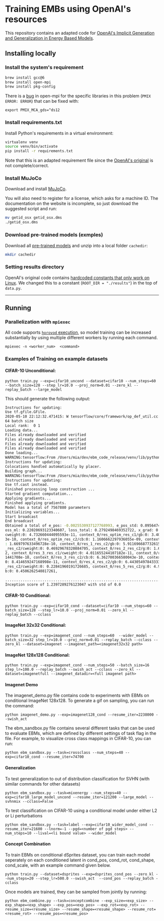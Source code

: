 # Training EMBs using OpenAI's resources
 

This repository contains an adapted code for [OpenAI's Implicit Generation and Generalization in Energy Based Models](https://arxiv.org/pdf/1903.08689.pdf).

## Installing locally

### Install the system's requirement

```bash
brew install gcc@6
brew install open-mpi
brew install pkg-config
```


There is a [bug](https://github.com/open-mpi/ompi/issues/7516) in open-mpi for the specific libraries in this problem (`PMIX ERROR: ERROR`) that can be fixed with:

```
export PMIX_MCA_gds=^ds12
```


### Install requirements.txt

Install Python's requirements in a virtual environment:

```bash
virtualenv venv
source venv/bin/activate
pip install -r requirements.txt
```

Note that this is an adapted requirement file since the [OpenAI's original](https://github.com/openai/ebm_code_release/blob/master/requirements.txt) is not complete/correct.

### Install MuJoCo

Download and install [MuJoCo](https://www.roboti.us/index.html). 

You will also need to register for a license, which asks for a machine ID. The documentation on the website is incomplete, so just download the suggested script and run:

```bash
mv getid_osx getid_osx.dms
./getid_osx.dms
```

### Download pre-trained models (exmples)

Download all [pre-trained models](https://sites.google.com/view/igebm/home) and unzip into a local folder `cachedir`:

```bash
mkdir cachedir
```

### Setting results directory

OpenAI's original code contains [hardcoded constants that only work on Linux](https://github.com/openai/ebm_code_release/blob/master/data.py#L218). We changed this to a constant (`ROOT_DIR = "./results"`) in the top of `data.py`. 


----

## Running

### Parallelization with `mpiexec` 

All code supports [`horovod` execution](https://github.com/horovod/horovod), so model training can be increased substantially by using multiple different workers by running each command.
```
mpiexec -n <worker_num>  <command>
```

### Examples of Training on example datasets

#### CIFAR-10 Unconditional:

```
python train.py --exp=cifar10_uncond --dataset=cifar10 --num_steps=60 --batch_size=128 --step_lr=10.0 --proj_norm=0.01 --zero_kl --replay_batch --large_model
```

This should generate the following output:

```bash
Instructions for updating:
Use tf.gfile.GFile.
2020-05-10 22:12:32.471415: W tensorflow/core/framework/op_def_util.cc:355] Op BatchNormWithGlobalNormalization is deprecated. It will cease to work in GraphDef version 9. Use tf.nn.batch_normalization().
64 batch size
Local rank:  0 1
Loading data...
Files already downloaded and verified
Files already downloaded and verified
Files already downloaded and verified
Files already downloaded and verified
Done loading...
WARNING:tensorflow:From /Users/mia/dev/ebm_code_release/venv/lib/python3.7/site-packages/tensorflow/python/framework/op_def_library.py:263: colocate_with (from tensorflow.python.framework.ops) is deprecated and will be removed in a future version.
Instructions for updating:
Colocations handled automatically by placer.
Building graph...
WARNING:tensorflow:From /Users/mia/dev/ebm_code_release/venv/lib/python3.7/site-packages/tensorflow/python/ops/math_ops.py:3066: to_int32 (from tensorflow.python.ops.math_ops) is deprecated and will be removed in a future version.
Instructions for updating:
Use tf.cast instead.
Finished processing loop construction ...
Started gradient computation...
Applying gradients...
Finished applying gradients.
Model has a total of 7567880 parameters
Initializing variables...
Start broadcast
End broadcast
Obtained a total of e_pos: -0.0025530937127768993, e_pos_std: 0.09564747661352158, e_neg: -0.22276005148887634, e_diff: 0.22020696103572845, e_neg_std: 0.016306934878230095, temp: 1, loss_e: -0.22276005148887634, eps: 0.0, label_ent: 2.272536277770996, l
oss_ml: 0.22020693123340607, loss_total: 0.2792498469352722, x_grad: 0.0009156676824204624, x_grad_first: 0.0009156676824204624, x_off: 0.31731340289115906, iter: 0, gamma: [0.], context_0/c1_pre/cweight:0: 0.0731438547372818, context_0/res_optim_res_c1/
cweight:0: 4.732660444095593e-11, context_0/res_optim_res_c1/gb:0: 3.4007335836250263e-10, context_0/res_optim_res_c2/cweight:0: 0.9494612216949463, context_0/res_optim_res_c2/g:0: 1.8536269741353806e-10, context_0/res_optim_res_c2/gb:0: 6.27235652306268
3e-10, context_0/res_optim_res_c2/cb:0: 1.1606662297936055e-09, context_0/res_1_res_c1/cweight:0: 6.714453298917178e-11, context_0/res_1_res_c1/gb:0: 3.6198691266697836e-10, context_0/res_1_res_c2/cweight:0: 0.6582950353622437, context_0/res_1_res_c2/g:0
: 1.669797633496728e-10, context_0/res_1_res_c2/gb:0: 5.911696687732615e-10, context_0/res_1_res_c2/cb:0: 1.1932842491901852e-09, context_0/res_2_res_c1/cweight:0: 8.567072745657711e-11, context_0/res_2_res_c1/gb:0: 6.868505764145993e-10, context_0/res_2
_res_c2/cweight:0: 0.46929678320884705, context_0/res_2_res_c2/g:0: 1.655784120924153e-10, context_0/res_2_res_c2/gb:0: 8.058526068666083e-10, context_0/res_2_res_c2/cb:0: 1.0161046448686761e-09, context_0/res_2_res_adaptive/cweight:0: 0.0194275379180908
2, context_0/res_3_res_c1/cweight:0: 4.011655244107182e-11, context_0/res_3_res_c1/gb:0: 5.064903496609929e-10, context_0/res_3_res_c2/cweight:0: 0.32239994406700134, context_0/res_3_res_c2/g:0: 9.758494012857e-11, context_0/res_3_res_c2/gb:0: 7.75612463
1441708e-10, context_0/res_3_res_c2/cb:0: 6.362700366580043e-10, context_0/res_4_res_c1/cweight:0: 4.090133440270982e-11, context_0/res_4_res_c1/gb:0: 6.013010089844784e-10, context_0/res_4_res_c2/cweight:0: 0.34806951880455017, context_0/res_4_res_c2/g:
0: 8.414659247168998e-11, context_0/res_4_res_c2/gb:0: 6.443054978433338e-10, context_0/res_4_res_c2/cb:0: 5.496815780325903e-10, context_0/res_5_res_c1/cweight:0: 3.990113794927197e-11, context_0/res_5_res_c1/gb:0: 3.807749116013781e-10, context_0/res_5
_res_c2/cweight:0: 0.22841960191726685, context_0/res_5_res_c2/g:0: 4.942361797599659e-11, context_0/res_5_res_c2/gb:0: 7.697342763179904e-10, context_0/res_5_res_c2/cb:0: 3.1796060229183354e-10, context_0/fc5/wweight:0: 3.081033706665039, context_0/fc5/
b:0: 0.4506262540817261,

................................................................................................................................
Inception score of 1.2397289276123047 with std of 0.0
```


#### CIFAR-10 Conditional:

```
python train.py --exp=cifar10_cond --dataset=cifar10 --num_steps=60 --batch_size=128 --step_lr=10.0 --proj_norm=0.01 --zero_kl --replay_batch --cclass
```



#### ImageNet 32x32 Conditional:

```
python train.py --exp=imagenet_cond --num_steps=60  --wider_model --batch_size=32 step_lr=10.0 --proj_norm=0.01 --replay_batch --cclass --zero_kl --dataset=imagenet --imagenet_path=<imagenet32x32 path>
```

#### ImageNet 128x128 Conditional:

```
python train.py --exp=imagenet_cond --num_steps=50 --batch_size=16 step_lr=100.0 --replay_batch --swish_act --cclass --zero_kl --dataset=imagenetfull --imagenet_datadir=<full imagenet path>
```

#### Imagenet Demo

The imagenet_demo.py file contains code to experiments with EBMs on conditional ImageNet 128x128. To generate a gif on sampling, you can run the command:

```
python imagenet_demo.py --exp=imagenet128_cond --resume_iter=2238000 --swish_act
```

The ebm_sandbox.py file contains several different tasks that can be used to evaluate EBMs, which are defined by different settings of task flag in the file. For example, to visualize cross class mappings in CIFAR-10, you can run:

```
python ebm_sandbox.py --task=crossclass --num_steps=40 --exp=cifar10_cond --resume_iter=74700
```


#### Generalization

To test generalization to out of distribution classification for SVHN (with similar commands for other datasets)
```
python ebm_sandbox.py --task=mixenergy --num_steps=40 --exp=cifar10_large_model_uncond --resume_iter=121200 --large_model --svhnmix --cclass=False
```

To test classification on CIFAR-10 using a conditional model under either L2 or Li perturbations
```
python ebm_sandbox.py --task=label --exp=cifar10_wider_model_cond --resume_iter=21600 --lnorm=-1 --pgd=<number of pgd steps> --num_steps=10 --lival=<li bound value> --wider_model
```


#### Concept Combination

To train EBMs on conditional dSprites dataset, you can train each model seperately on each conditioned latent in cond_pos, cond_rot, cond_shape, cond_scale, with an example command given below.

```
python train.py --dataset=dsprites --exp=dsprites_cond_pos --zero_kl --num_steps=20 --step_lr=500.0 --swish_act  --cond_pos --replay_batch -cclass
```

Once models are trained, they can be sampled from jointly by running:

```
python ebm_combine.py --task=conceptcombine --exp_size=<exp_size> --exp_shape=<exp_shape> --exp_pos=<exp_pos> --exp_rot=<exp_rot> --resume_size=<resume_size> --resume_shape=<resume_shape> --resume_rot=<resume_rot> --resume_pos=<resume_pos>
```
